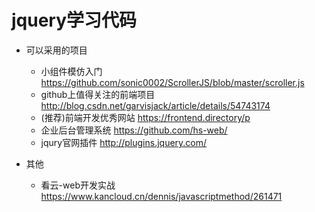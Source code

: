# jquery学习代码


- 可以采用的项目

  - 小组件模仿入门 https://github.com/sonic0002/ScrollerJS/blob/master/scroller.js
  - github上值得关注的前端项目 http://blog.csdn.net/garvisjack/article/details/54743174
  - (推荐)前端开发优秀网站 https://frontend.directory/p
  - 企业后台管理系统 https://github.com/hs-web/
  - jqury官网插件 http://plugins.jquery.com/

- 其他

  - 看云-web开发实战 https://www.kancloud.cn/dennis/javascriptmethod/261471

